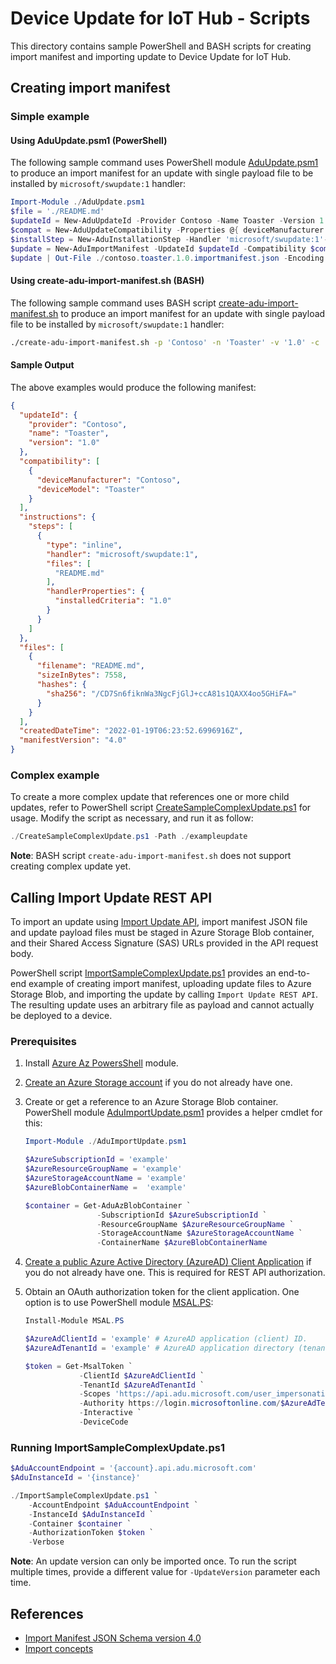 # Device Update for IoT Hub - Scripts

This directory contains sample PowerShell and BASH scripts for creating import manifest and importing update to Device Update for IoT Hub.

## Creating import manifest

### Simple example

#### Using AduUpdate.psm1 (PowerShell)

The following sample command uses PowerShell module [AduUpdate.psm1](AduUpdate.psm1) to produce an import manifest for an update with single payload file to be installed by `microsoft/swupdate:1` handler:

```powershell
Import-Module ./AduUpdate.psm1
$file = './README.md'
$updateId = New-AduUpdateId -Provider Contoso -Name Toaster -Version 1.0
$compat = New-AduUpdateCompatibility -Properties @{ deviceManufacturer = 'Contoso'; deviceModel = 'Toaster' }
$installStep = New-AduInstallationStep -Handler 'microsoft/swupdate:1'-HandlerProperties @{ installedCriteria = '1.0' } -Files $file
$update = New-AduImportManifest -UpdateId $updateId -Compatibility $compat -InstallationSteps $installStep
$update | Out-File ./contoso.toaster.1.0.importmanifest.json -Encoding utf8
```

#### Using create-adu-import-manifest.sh (BASH)

The following sample command uses BASH script [create-adu-import-manifest.sh](create-adu-import-manifest.sh) to produce an import manifest for an update with single payload file to be installed by `microsoft/swupdate:1` handler:

```bash
./create-adu-import-manifest.sh -p 'Contoso' -n 'Toaster' -v '1.0' -c 'deviceManufacturer:Contoso' -c 'deviceModel:Toaster' -h 'microsoft/swupdate:1' -r 'installedCriteria:1.0' ./README.md > ./contoso.toaster.1.0.importmanifest.json
```

#### Sample Output

The above examples would produce the following manifest:

```json
{
  "updateId": {
    "provider": "Contoso",
    "name": "Toaster",
    "version": "1.0"
  },
  "compatibility": [
    {
      "deviceManufacturer": "Contoso",
      "deviceModel": "Toaster"
    }
  ],
  "instructions": {
    "steps": [
      {
        "type": "inline",
        "handler": "microsoft/swupdate:1",
        "files": [
          "README.md"
        ],
        "handlerProperties": {
          "installedCriteria": "1.0"
        }
      }
    ]
  },
  "files": [
    {
      "filename": "README.md",
      "sizeInBytes": 7558,
      "hashes": {
        "sha256": "/CD7Sn6fiknWa3NgcFjGlJ+ccA81s1QAXX4oo5GHiFA="
      }
    }
  ],
  "createdDateTime": "2022-01-19T06:23:52.6996916Z",
  "manifestVersion": "4.0"
}
```

### Complex example

To create a more complex update that references one or more child updates, refer to PowerShell script [CreateSampleComplexUpdate.ps1](CreateSampleComplexUpdate.ps1) for usage. Modify the script as necessary, and run it as follow:

```powershell
./CreateSampleComplexUpdate.ps1 -Path ./exampleupdate
```

**Note**: BASH script `create-adu-import-manifest.sh` does not support creating complex update yet.

## Calling Import Update REST API

To import an update using [Import Update API](https://docs.microsoft.com/en-us/rest/api/deviceupdate/updates/import-update), import manifest JSON file and update payload files must be staged in Azure Storage Blob container, and their Shared Access Signature (SAS) URLs provided in the API request body.

PowerShell script [ImportSampleComplexUpdate.ps1](ImportSampleComplexUpdate.ps1) provides an end-to-end example of creating import manifest, uploading update files to Azure Storage Blob, and importing the update by calling `Import Update REST API`. The resulting update uses an arbitrary file as payload and cannot actually be deployed to a device.

### Prerequisites

1. Install [Azure Az PowersShell](https://docs.microsoft.com/en-us/powershell/azure/install-az-ps) module.

2. [Create an Azure Storage account](https://docs.microsoft.com/en-us/azure/storage/common/storage-account-create?tabs=azure-portal) if you do not already have one.

3. Create or get a reference to an Azure Storage Blob container. PowerShell module [AduImportUpdate.psm1](AduImportUpdate.psm1) provides a helper cmdlet for this:

    ```powershell
    Import-Module ./AduImportUpdate.psm1

    $AzureSubscriptionId = 'example'
    $AzureResourceGroupName = 'example'
    $AzureStorageAccountName = 'example'
    $AzureBlobContainerName =  'example'

    $container = Get-AduAzBlobContainer `
                    -SubscriptionId $AzureSubscriptionId `
                    -ResourceGroupName $AzureResourceGroupName `
                    -StorageAccountName $AzureStorageAccountName `
                    -ContainerName $AzureBlobContainerName
    ```

4. [Create a public Azure Active Directory (AzureAD) Client Application](https://docs.microsoft.com/en-us/azure/iot-hub-device-update/device-update-control-access#authenticate-to-device-update-rest-apis-for-publishing-and-management) if you do not already have one. This is required for  REST API authorization.

5. Obtain an OAuth authorization token for the client application. One option is to use PowerShell module [MSAL.PS](https://github.com/AzureAD/MSAL.PS):

    ```powershell
    Install-Module MSAL.PS

    $AzureAdClientId = 'example' # AzureAD application (client) ID.
    $AzureAdTenantId = 'example' # AzureAD application directory (tenant) ID.

    $token = Get-MsalToken `
                -ClientId $AzureAdClientId `
                -TenantId $AzureAdTenantId `
                -Scopes 'https://api.adu.microsoft.com/user_impersonation' `
                -Authority https://login.microsoftonline.com/$AzureAdTenantId/v2.0 `
                -Interactive `
                -DeviceCode
    ```

### Running ImportSampleComplexUpdate.ps1

```powershell
$AduAccountEndpoint = '{account}.api.adu.microsoft.com'
$AduInstanceId = '{instance}'

./ImportSampleComplexUpdate.ps1 `
    -AccountEndpoint $AduAccountEndpoint `
    -InstanceId $AduInstanceId `
    -Container $container `
    -AuthorizationToken $token `
    -Verbose
```

**Note**: An update version can only be imported once. To run the script multiple times, provide a different value for `-UpdateVersion` parameter each time.

## References

- [Import Manifest JSON Schema version 4.0](https://docs.microsoft.com/en-us/azure/iot-hub-device-update/import-schema)
- [Import concepts](https://docs.microsoft.com/en-us/azure/iot-hub-device-update/import-concepts)

